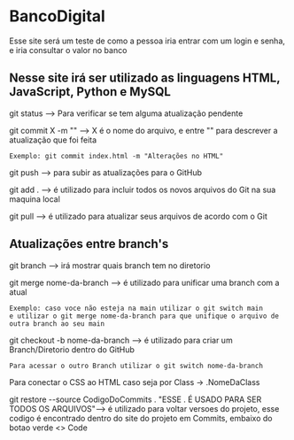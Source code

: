 # BancoDigital

Esse site será um teste de como a pessoa iria entrar com um login e senha, e iria consultar o valor no banco

<h2> Nesse site irá ser utilizado as linguagens HTML, JavaScript, Python e MySQL </h2>


git status --> Para verificar se tem alguma atualização pendente

git commit X -m "" --> X é o nome do arquivo, e entre "" para descrever a atualização que foi feita
```
Exemplo: git commit index.html -m "Alterações no HTML"
```


git push --> para subir as atualizações para o GitHub

git add . --> é utilizado para incluir todos os novos arquivos do Git na sua maquina local

git pull --> é utilizado para atualizar seus arquivos de acordo com o Git

<H2> Atualizações entre branch's</h2>

git branch --> irá mostrar quais branch tem no diretorio

git merge nome-da-branch --> é utilizado para unificar uma branch com a atual

```
Exemplo: caso voce não esteja na main utilizar o git switch main
e utilizar o git merge nome-da-branch para que unifique o arquivo de outra branch ao seu main
```
git checkout -b nome-da-branch --> é utilizado para criar um Branch/Diretorio dentro do GitHub
```
Para acessar o outro Branch utilizar o git switch nome-da-branch
```
Para conectar o CSS ao HTML caso seja por Class -> .NomeDaClass

git restore --source CodigoDoCommits . "ESSE . É USADO PARA SER TODOS OS ARQUIVOS"--> é utilizado para voltar versoes do projeto, esse codigo é encontrado dentro do site do projeto em Commits, embaixo do botao verde <> Code 
